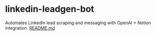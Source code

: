 # linkedin-leadgen-bot
Automates LinkedIn lead scraping and messaging with OpenAI + Notion integration.
[README.md](https://github.com/user-attachments/files/19720866/README.md)
